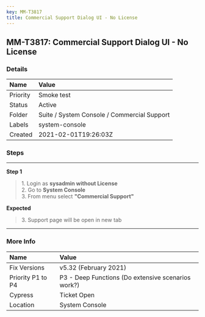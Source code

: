 ```yaml
---
key: MM-T3817
title: Commercial Support Dialog UI - No License
---
```


## MM-T3817: Commercial Support Dialog UI - No License

### Details

| Name     | Value                                       |
| :------- | :------------------------------------------ |
| Priority | Smoke test                                  |
| Status   | Active                                      |
| Folder   | Suite / System Console / Commercial Support |
| Labels   | system-console                              |
| Created  | 2021-02-01T19:26:03Z                        |

### Steps

<hr/>

**Step 1**

> <article>1. Login as <strong>sysadmin without License</strong><br>2. Go to <strong>System Console</strong><br>3. From menu select <strong>"Commercial Support"</strong></article>

**Expected**

> <article>3. Support page will be open in new tab</article>

<hr/>

### More Info

| Name              | Value                                              |
| :---------------- | :------------------------------------------------- |
| Fix Versions      | v5.32 (February 2021)                              |
| Priority P1 to P4 | P3 - Deep Functions (Do extensive scenarios work?) |
| Cypress           | Ticket Open                                        |
| Location          | System Console                                     |
